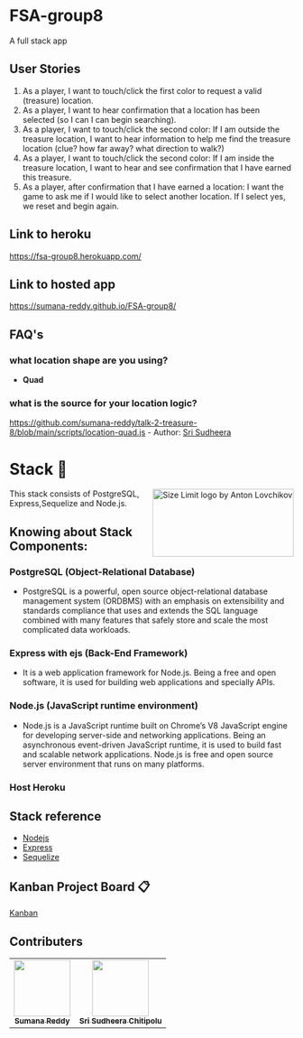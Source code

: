 # FSA-group8
A full stack app

## User Stories

1. As a player, I want to touch/click the first color to request a valid (treasure) location.
1. As a player, I want to hear confirmation that a location has been selected (so I can I can begin searching). 
1. As a player, I want to touch/click the second color:  If I am outside the treasure location, I want to hear information to help me find the treasure location (clue? how far away? what direction to walk?)
1. As a player, I want to touch/click the second color: If I am inside the treasure location, I want to hear and see confirmation that I have earned this treasure.
1. As a player, after confirmation that I have earned a location: I want the game to ask me if I would like to select another location. If I select yes, we reset and begin again. 

## Link to heroku
https://fsa-group8.herokuapp.com/

## Link to hosted app
https://sumana-reddy.github.io/FSA-group8/


## FAQ's
### what location shape are you using? 
- **Quad**

### what is the source for your location logic?
https://github.com/sumana-reddy/talk-2-treasure-8/blob/main/scripts/location-quad.js - Author: [Sri Sudheera](https://github.com/sudheera96)


# Stack 📜
<img src="https://miro.medium.com/max/645/1*fhdapW2BhpMApkqY78pI5w.jpeg" align="right"
     alt="Size Limit logo by Anton Lovchikov" width="250" height="120">
This stack consists of PostgreSQL, Express,Sequelize and Node.js.

## Knowing about Stack Components:
 
### PostgreSQL (Object-Relational Database)
* PostgreSQL is a powerful, open source object-relational database management system (ORDBMS) with an emphasis on extensibility and standards compliance that uses and extends the SQL language combined with many features that safely store and scale the most complicated data workloads.

### Express with ejs (Back-End Framework) 
* It is a web application framework for Node.js. Being a free and open software, it is used for building web applications and specially APIs.

### Node.js (JavaScript runtime environment) 
* Node.js is a JavaScript runtime built on Chrome’s V8 JavaScript engine for developing server-side and networking applications. Being an asynchronous event-driven JavaScript runtime, it is used to build fast and scalable network applications. Node.js is free and open source server environment that runs on many platforms. 
### Host Heroku

## Stack reference
* [Nodejs](https://www.w3schools.com/nodejs/)
* [Express](https://www.tutorialspoint.com/expressjs/expressjs_overview.htm)
* [Sequelize](https://sequelize.org/master/manual/getting-started.html)

## Kanban Project Board 📋
[Kanban](https://github.com/sumana-reddy/FSA-group8/projects/1)

## Contributers

<table>
  <tr>
    <td align="center"><a href="https://github.com/sumana-reddy"><img src="https://avatars.githubusercontent.com/u/60016064?s=460&u=33898f8b8524f47cd6c76f8ecc4e022cdaa1c118&v=4" width="100px;" alt=""/><br /><sub><b>Sumana Reddy</b></sub></a><br /></td>
    <td align="center"><a href="https://github.com/sudheera96"><img src="https://avatars.githubusercontent.com/u/22390581?s=460&u=e2a3ccb663ae34048a4c2233bb9a530d2de29a9c&v=4" width="100px;" alt=""/><br /><sub><b>Sri Sudheera Chitipolu</b></sub></a><br /></td>
    </tr>
 </table>
